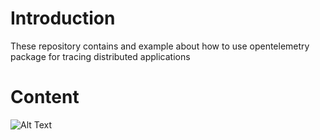 # Introduction
These repository contains and example about how to use opentelemetry package for tracing distributed applications

# Content

![Alt Text](https://github.com/karlospn/opentelemetry-tracing-demo/blob/master/docs/diagram.jpg)
